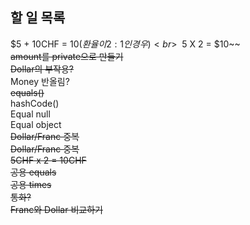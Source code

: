 ## 할 일 목록
$5 + 10CHF = $10(환율이 2:1인 경우)<br>
~~$5 X 2 = $10~~<br>
~~amount를 private으로 만들기~~<br>
~~Dollar의 부작용?~~<br>
Money 반올림?<br>
~~equals()~~<br>
hashCode()<br>
Equal null<br>
Equal object<br>
~~Dollar/Franc 중복~~<br>
~~Dollar/Franc 중복~~<br>
~~5CHF x 2 = 10CHF~~<br>
~~공용 equals~~<br>
~~공용 times~~<br>
~~통화?~~<br>
~~Franc와 Dollar 비교하기~~<br>